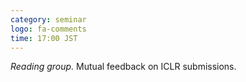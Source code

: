 ```yaml
---
category: seminar
logo: fa-comments
time: 17:00 JST
---
```


*Reading group.* Mutual feedback on ICLR submissions.
